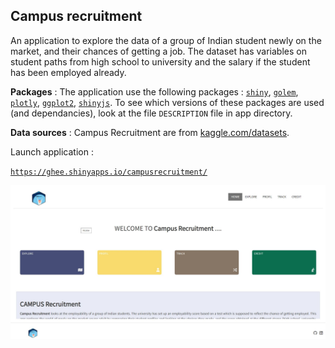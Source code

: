 ## Campus recruitment

An application to explore the data of a group of Indian student newly on the market, and their chances of getting a job.
The dataset has variables on student paths from high school to university and the salary if the student has been employed already.

**Packages** : The application use the following packages : [`shiny`](https://shiny.rstudio.com/), [`golem`](https://github.com/ThinkR-open/golem), [`plotly`](https://plotly.com/r/), [`ggplot2`](https://ggplot2.tidyverse.org/), 
[`shinyjs`](https://deanattali.com/shinyjs/). To see which versions of these packages are used (and dependancies), look at the file `DESCRIPTION` file in app directory.

**Data sources** : Campus Recruitment are from [kaggle.com/datasets](https://www.kaggle.com/datasets/benroshan/factors-affecting-campus-placement).

Launch application : 

[`https://ghee.shinyapps.io/campusrecruitment/`](https://ghee.shinyapps.io/campusrecruitment/)


![](inst/app/www/screenshot.png)
